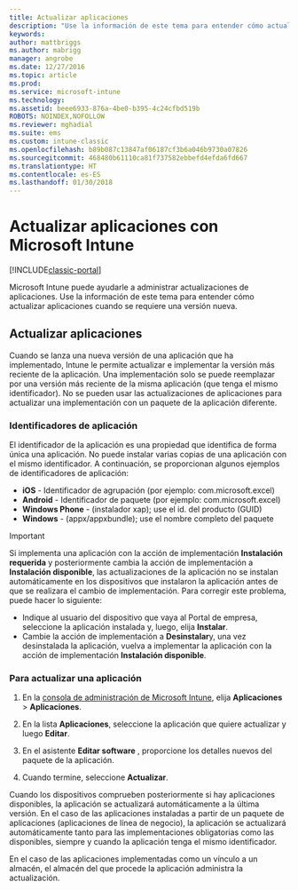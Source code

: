 ```yaml
---
title: Actualizar aplicaciones
description: "Use la información de este tema para entender cómo actualizar aplicaciones cuando se requiere una versión nueva."
keywords: 
author: mattbriggs
ms.author: mabrigg
manager: angrobe
ms.date: 12/27/2016
ms.topic: article
ms.prod: 
ms.service: microsoft-intune
ms.technology: 
ms.assetid: beee6933-876a-4be0-b395-4c24cfbd519b
ROBOTS: NOINDEX,NOFOLLOW
ms.reviewer: mghadial
ms.suite: ems
ms.custom: intune-classic
ms.openlocfilehash: b89b087c13847af06187cf3b6a046b9730a07826
ms.sourcegitcommit: 468480b61110ca81f737582ebbefd4efda6fd667
ms.translationtype: HT
ms.contentlocale: es-ES
ms.lasthandoff: 01/30/2018
---
```

# <a name="update-apps-using-microsoft-intune"></a>Actualizar aplicaciones con Microsoft Intune

[!INCLUDE[classic-portal](../includes/classic-portal.md)]

Microsoft Intune puede ayudarle a administrar actualizaciones de aplicaciones. Use la información de este tema para entender cómo actualizar aplicaciones cuando se requiere una versión nueva.

## <a name="how-to-update-apps"></a>Actualizar aplicaciones
Cuando se lanza una nueva versión de una aplicación que ha implementado, Intune le permite actualizar e implementar la versión más reciente de la aplicación. Una implementación solo se puede reemplazar por una versión más reciente de la misma aplicación (que tenga el mismo identificador). No se pueden usar las actualizaciones de aplicaciones para actualizar una implementación con un paquete de la aplicación diferente.

### <a name="app-identifiers"></a>Identificadores de aplicación
El identificador de la aplicación es una propiedad que identifica de forma única una aplicación. No puede instalar varias copias de una aplicación con el mismo identificador. A continuación, se proporcionan algunos ejemplos de identificadores de aplicación:

- **iOS** - Identificador de agrupación (por ejemplo: com.microsoft.excel)
- **Android** - Identificador de paquete (por ejemplo: com.microsoft.excel)
- **Windows Phone** - (instalador xap); use el id. del producto (GUID)
- **Windows** - (appx/appxbundle); use el nombre completo del paquete



> [!IMPORTANT]
> Si implementa una aplicación con la acción de implementación **Instalación requerida** y posteriormente cambia la acción de implementación a **Instalación disponible**, las actualizaciones de la aplicación no se instalan automáticamente en los dispositivos que instalaron la aplicación antes de que se realizara el cambio de implementación. Para corregir este problema, puede hacer lo siguiente:
>
> -   Indique al usuario del dispositivo que vaya al Portal de empresa, seleccione la aplicación instalada y, luego, elija **Instalar**.
> -   Cambie la acción de implementación a **Desinstalar**y, una vez desinstalada la aplicación, vuelva a implementar la aplicación con la acción de implementación **Instalación disponible**.

### <a name="to-update-an-app"></a>Para actualizar una aplicación

1.  En la [consola de administración de Microsoft Intune](https://manage.microsoft.com), elija **Aplicaciones** &gt; **Aplicaciones**.

2.  En la lista **Aplicaciones**, seleccione la aplicación que quiere actualizar y luego **Editar**.

3.  En el asistente **Editar software** , proporcione los detalles nuevos del paquete de la aplicación.

4.  Cuando termine, seleccione **Actualizar**.

Cuando los dispositivos comprueben posteriormente si hay aplicaciones disponibles, la aplicación se actualizará automáticamente a la última versión.
En el caso de las aplicaciones instaladas a partir de un paquete de aplicaciones (aplicaciones de línea de negocio), la aplicación se actualizará automáticamente tanto para las implementaciones obligatorias como las disponibles, siempre y cuando la aplicación tenga el mismo identificador.

En el caso de las aplicaciones implementadas como un vínculo a un almacén, el almacén del que procede la aplicación administra la actualización.
